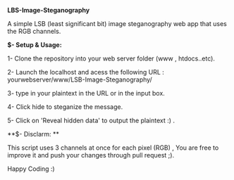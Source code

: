 **LBS-Image-Steganography**

A simple LSB (least significant bit) image steganography web app that uses the RGB channels.


**$- Setup & Usage:**

1- Clone the repository into your web server folder (www , htdocs..etc).

2- Launch the localhost and acess the following URL : yourwebserver/www/LSB-Image-Steganography/

3- type in your plaintext in the URL or in the input box.

4- Click hide to steganize the message.

5- Click on 'Reveal hidden data' to output the plaintext :) .

**$- Disclarm: ** 

This script uses 3 channels at once for each pixel (RGB) , You are free to improve it and push your changes through pull request ;).


Happy Coding :)
